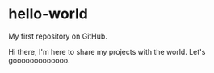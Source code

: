 # hello-world
My first repository on GitHub.

Hi there, I'm here to share my projects with the world. Let's gooooooooooooo.
